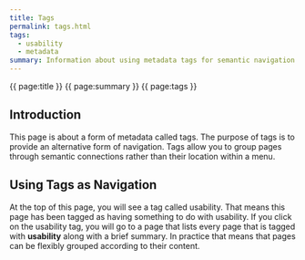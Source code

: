 ```yaml
---
title: Tags
permalink: tags.html
tags:  
  - usability
  - metadata
summary: Information about using metadata tags for semantic navigation.
---
```

{{ page:title }}
{{ page:summary }}
{{ page:tags }}

## Introduction  
This page is about a form of metadata called tags. The purpose of tags is to provide an alternative form of navigation. Tags allow you to group pages through semantic connections rather than their location within a menu.  

## Using Tags as Navigation  
At the top of this page, you will see a tag called usability. That means this page has been tagged as having something to do with usability. If you click on the usability tag, you will go to a page that lists every page that is tagged with **usability** along with a brief summary. In practice that means that pages can be flexibly grouped according to their content.
